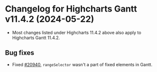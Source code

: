 # Changelog for Highcharts Gantt v11.4.2 (2024-05-22)

- Most changes listed under Highcharts 11.4.2 above also apply to Highcharts Gantt 11.4.2.

## Bug fixes
- Fixed [#20940](https://github.com/highcharts/highcharts/issues/20940), `rangeSelector` wasn't a part of fixed elements in Gantt.
